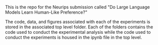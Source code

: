 This is the repo for the Neurips submission called "Do Large Language Models Learn Human-Like Preference?"

The code, data, and figures associated with each of the experiments is stored in the associated top level folder. Each of the folders contains the code used to conduct the experimental analysis while the code used to conduct the experiments is housed in the ipynb file in the top level.
